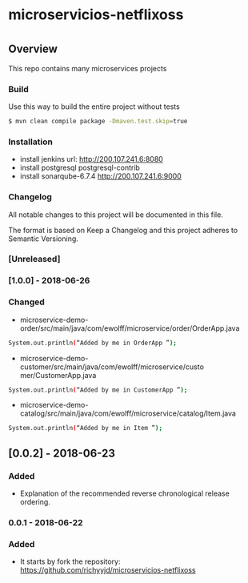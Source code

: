 # microservicios-netflixoss
#
## Overview

This repo contains many microservices projects

### Build
Use this way to build the entire project without tests

```bash
$ mvn clean compile package -Dmaven.test.skip=true
```
### Installation
- install jenkins url: http://200.107.241.6:8080
- install postgresql postgresql-contrib
- install sonarqube-6.7.4 http://200.107.241.6:9000

### Changelog
All notable changes to this project will be documented in this file.

The format is based on Keep a Changelog and this project adheres to Semantic Versioning.
### [Unreleased]

### [1.0.0] - 2018-06-26
### Changed
- microservice-demo-order/src/main/java/com/ewolff/microservice/order/OrderApp.java
```bash
System.out.println(“Added by me in OrderApp ”);
```
- microservice-demo-customer/src/main/java/com/ewolff/microservice/custo
mer/CustomerApp.java
```bash
System.out.println(“Added by me in CustomerApp ”);
```
- microservice-demo-catalog/src/main/java/com/ewolff/microservice/catalog/Item.java
```bash
System.out.println(“Added by me in Item ”);
```
## [0.0.2] - 2018-06-23
### Added
- Explanation of the recommended reverse chronological release ordering.
### 0.0.1 - 2018-06-22
### Added
- It starts by fork the repository: https://github.com/richyyjd/microservicios-netflixoss
